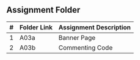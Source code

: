 ## Assignment Folder

|  #  | Folder Link | Assignment Description |
|:---:| ----------- | ---------------------- |
|  1  |    A03a     |   Banner Page          |
|  2  |    A03b     |   Commenting Code      |
